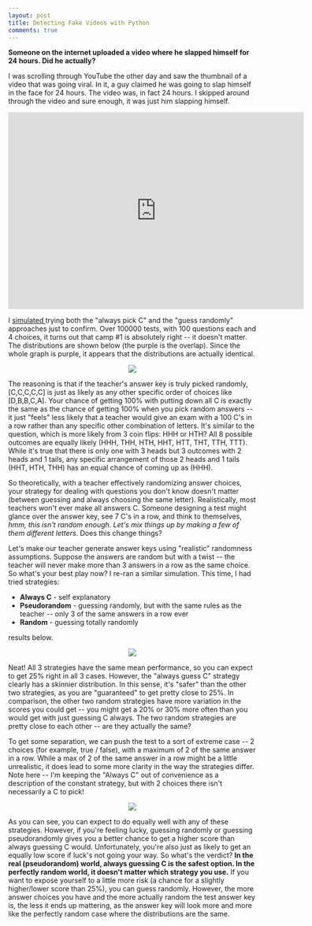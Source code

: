 ```yaml
---
layout: post
title: Detecting Fake Videos with Python
comments: true
---
```


**Someone on the internet uploaded a video where he slapped himself for 24 hours. Did he actually?**

I was scrolling through YouTube the other day and saw the thumbnail of a video that was going viral. In it, a guy claimed he was going to slap himself in the face for 24 hours. The video was, in fact 24 hours. I skipped around through the video and sure enough, it was just him slapping himself. 

<iframe width="600" height="400" src="https://www.youtube.com/embed/N2VwIfi6LoY?ecver=1" frameborder="0" allowfullscreen></iframe>


I <a href="https://github.com/sandeepba/stats-busters/blob/master/always-pick-c/always-pick-c.py"> simulated </a> trying both the "always pick C" and the "guess randomly" approaches just to confirm. Over 100000 tests, with 100 questions each and 4 choices, it turns out that camp #1 is absolutely right -- it doesn't matter. The distributions are shown below (the purple is the overlap). Since the whole graph is purple, it appears that the distributions are actually identical. 

<div style="text-align: center;"><img src="https://raw.githubusercontent.com/sandeepba/sandeepba.github.com/master/assets/always-c-sim.gif" /></div>

The reasoning is that if the teacher's answer key is truly picked randomly, [C,C,C,C,C] is just as likely as any other specific order of choices like [D,B,B,C,A]. Your chance of getting 100% with putting down all C is exactly the same as the chance of getting 100% when you pick random answers -- it just "feels" less likely that a teacher would give an exam with a 100 C's in a row rather than any specific other combination of letters. It's similar to the  question, which is more likely from 3 coin flips: HHH or HTH? All 8 possible outcomes are equally likely (HHH, THH, HTH, HHT, HTT, THT, TTH, TTT). While it's true that there is only one with 3 heads but 3 outcomes with 2 heads and 1 tails, any specific arrangement of those 2 heads and 1 tails (HHT, HTH, THH) has an equal chance of coming up as (HHH).

So theoretically, with a teacher effectively randomizing answer choices, your strategy for dealing with questions you don't know doesn't matter (between guessing and always choosing the same letter). Realistically, most teachers won't ever make all answers C. Someone designing a test might glance over the answer key, see 7 C's in a row, and think to themselves, *hmm, this isn't random enough. Let's mix things up by making a few of them different letters*. Does this change things? 

Let's make our teacher generate answer keys using "realistic" randomness assumptions. Suppose the answers are random but with a twist -- the teacher will never make more than 3 answers in a row as the same choice. So what's your best play now? I re-ran a similar simulation. This time, I had tried strategies:

* **Always C** - self explanatory 
* **Pseudorandom** - guessing randomly, but with the same rules as the teacher -- only 3 of the same answers in a row ever
* **Random** - guessing totally randomly

results below.

<div style="text-align: center;"><img src="https://raw.githubusercontent.com/sandeepba/sandeepba.github.com/master/assets/4q2rep.png" /></div>

 Neat! All 3 strategies have the same mean performance, so you can expect to get 25% right in all 3 cases. However, the "always guess C" strategy clearly has a skinnier distribution. In this sense, it's "safer" than the other two strategies, as you are "guaranteed" to get pretty close to 25%. In comparison, the other two random strategies have more variation in the scores you could get -- you might get a 20% or 30% more often than you would get with just guessing C always. The two random strategies are pretty close to each other -- are they actually the same? 

 To get some separation, we can push the test to a sort of extreme case -- 2 choices (for example, true / false), with a maximum of 2 of the same answer in a row. While a max of 2 of the same answer in a row might be a little unrealistic, it does lead to some more clarity in the way the strategies differ. Note here -- I'm keeping the "Always C" out of convenience as a description of the constant strategy, but with 2 choices there isn't necessarily a C to pick! 

<div style="text-align: center;"><img src="https://raw.githubusercontent.com/sandeepba/sandeepba.github.com/master/assets/2q2rep.png" /></div>

As you can see, you can expect to do equally well with any of these strategies. However, if you're feeling lucky, guessing randomly or guessing pseudorandomly gives you a better chance to get a higher score than always guessing C would. Unfortunately, you're also just as likely to get an equally low score if luck's not going your way. So what's the verdict? **In the real (pseudorandom) world, always guessing C is the safest option. In the perfectly random world, it doesn't matter which strategy you use.**  If you want to expose yourself to a little more risk (a chance for a slightly higher/lower score than 25%), you can guess randomly. However, the more answer choices you have and the more actually random the test answer key is, the less it ends up mattering, as the answer key will look more and more like the perfectly random case where the distributions are the same. 
